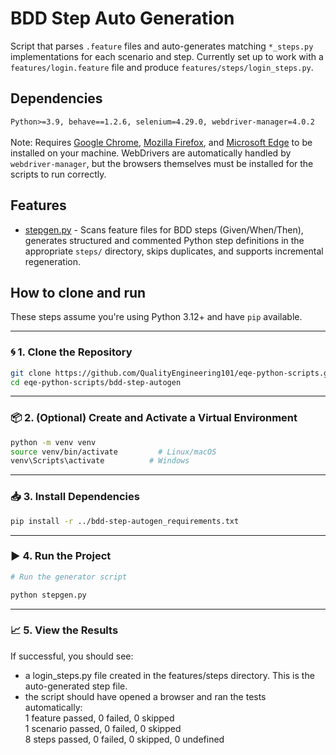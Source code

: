 # BDD Step Auto Generation

Script that parses `.feature` files and auto-generates matching `*_steps.py` implementations for each scenario and step. Currently set up to work with a `features/login.feature` file and produce `features/steps/login_steps.py`.

## Dependencies

  ` Python>=3.9, behave==1.2.6, selenium=4.29.0, webdriver-manager=4.0.2
  `
  <br><br>Note:
  Requires [Google Chrome](https://www.google.com/chrome/), [Mozilla Firefox](https://www.mozilla.org/firefox/new/), and [Microsoft Edge](https://www.microsoft.com/edge) to be installed on your machine. WebDrivers are automatically handled by `webdriver-manager`, but the browsers themselves must be installed for the scripts to run correctly.

## Features

* [stepgen.py](https://github.com/QualityEngineering101/eqe-python-scripts/blob/main/bdd-step-autogen/stepgen.py) - Scans feature files for BDD steps (Given/When/Then), generates structured and commented Python step definitions in the appropriate `steps/` directory, skips duplicates, and supports incremental regeneration.

## How to clone and run

 These steps assume you're using Python 3.12+ and have `pip` available.

---

### 🌀 1. Clone the Repository

```bash
git clone https://github.com/QualityEngineering101/eqe-python-scripts.git
cd eqe-python-scripts/bdd-step-autogen
```

---

### 📦 2. (Optional) Create and Activate a Virtual Environment

```bash
python -m venv venv
source venv/bin/activate         # Linux/macOS
venv\Scripts\activate          # Windows
```

---

### 📥 3. Install Dependencies

```bash
pip install -r ../bdd-step-autogen_requirements.txt
```

---

### ▶️ 4. Run the Project

```bash
# Run the generator script
```

```bash
python stepgen.py
```

---

### 📈 5. View the Results

If successful, you should see:

* a login_steps.py file created in the features/steps directory. This is the auto-generated step file.
* the script should have opened a browser and ran the tests automatically:
  <br>1 feature passed, 0 failed, 0 skipped
  <br>1 scenario passed, 0 failed, 0 skipped
  <br>8 steps passed, 0 failed, 0 skipped, 0 undefined
